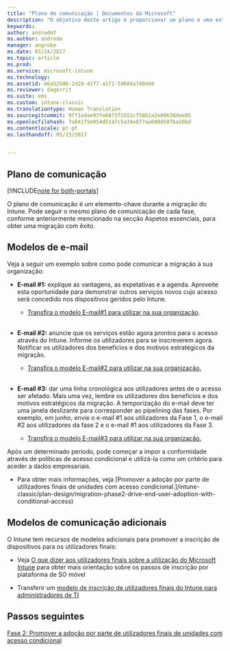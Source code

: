 ```yaml
---
title: "Plano de comunicação | Documentos da Microsoft"
description: "O objetivo deste artigo é proporcionar um plano e uma estratégia de comunicação de migração."
keywords: 
author: andredm7
ms.author: andredm
manager: angrobe
ms.date: 03/24/2017
ms.topic: article
ms.prod: 
ms.service: microsoft-intune
ms.technology: 
ms.assetid: e6a52506-2d29-41f7-a171-5d684a740dd4
ms.reviewer: dagerrit
ms.suite: ems
ms.custom: intune-classic
ms.translationtype: Human Translation
ms.sourcegitcommit: 9ff1adae93fe6873f5551cf58b1a2e89638dee85
ms.openlocfilehash: 7a841f5e054d5147c5a34e877aa608d587ba20bd
ms.contentlocale: pt-pt
ms.lasthandoff: 05/23/2017


---
```


## <a name="communication-plan"></a>Plano de comunicação

[!INCLUDE[note for both-portals](../includes/note-for-both-portals.md)]

O plano de comunicação é um elemento-chave durante a migração do Intune. Pode seguir o mesmo plano de comunicação de cada fase, conforme anteriormente mencionado na secção Aspetos essenciais, para obter uma migração com êxito.

## <a name="e-mail-templates"></a>Modelos de e-mail

Veja a seguir um exemplo sobre como pode comunicar a migração à sua organização:

-   **E-mail \#1:** explique as vantagens, as expetativas e a agenda. Aproveite esta oportunidade para demonstrar outros serviços novos cujo acesso será concedido nos dispositivos geridos pelo Intune.

    -   [Transfira o modelo E-mail\#1 para utilizar na sua organização](https://gallery.technet.microsoft.com/Intune-migration-guide-end-e3209b35).
<br></br>

-   **E-mail \#2:** anuncie que os serviços estão agora prontos para o acesso através do Intune. Informe os utilizadores para se inscreverem agora. Notificar os utilizadores dos benefícios e dos motivos estratégicos da migração.

    -   [Transfira o modelo E-mail\#2 para utilizar na sua organização.](https://gallery.technet.microsoft.com/Intune-migration-guide-end-a9d25eb5)
<br></br>

-   **E-mail \#3:** dar uma linha cronológica aos utilizadores antes de o acesso ser afetado. Mais uma vez, lembre os utilizadores dos benefícios e dos motivos estratégicos da migração. A temporização do e-mail deve ter uma janela deslizante para corresponder ao pipelining das fases. Por exemplo, em junho, envie o e-mail \#1 aos utilizadores da Fase 1, o e-mail \#2 aos utilizadores da fase 2 e o e-mail \#1 aos utilizadores da Fase 3.

    -   [Transfira o modelo E-mail\#3 para utilizar na sua organização.](https://gallery.technet.microsoft.com/Intune-migration-guide-end-831521b5)

Após um determinado período, pode começar a impor a conformidade através de políticas de acesso condicional e utilizá-la como um critério para aceder a dados empresariais.

-   Para obter mais informações, veja [Promover a adoção por parte de utilizadores finais de unidades com acesso condicional.]/intune-classic/plan-design/migration-phase2-drive-end-user-adoption-with-conditional-access)

## <a name="additional-communication-templates"></a>Modelos de comunicação adicionais

O Intune tem recursos de modelos adicionais para promover a inscrição de dispositivos para os utilizadores finais:

-   Veja [O que dizer aos utilizadores finais sobre a utilização do Microsoft Intune](/intune-classic/deploy-use/what-to-tell-your-end-users-about-using-microsoft-intune) para obter mais orientação sobre os passos de inscrição por plataforma de SO móvel

-   Transferir um [modelo de inscrição de utilizadores finais do Intune para administradores de TI](https://gallery.technet.microsoft.com/End-user-Intune-enrollment-55dfd64a)

## <a name="next-steps"></a>Passos seguintes

[Fase 2: Promover a adoção por parte de utilizadores finais de unidades com acesso condicional](/intune-classic/plan-design/migration-phase2-drive-end-user-adoption-with-conditional-access)

